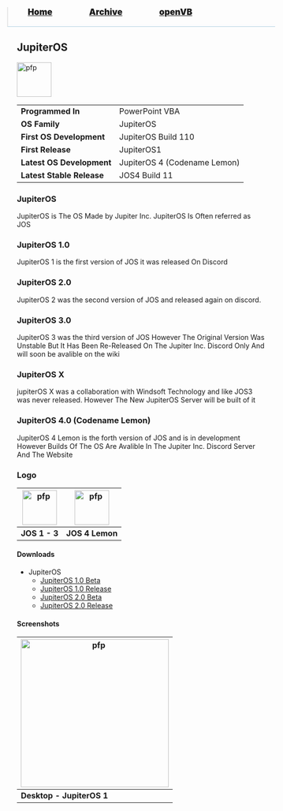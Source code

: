 <blockquote style="background: #0000;border-bottom: 1px solid #B2D2E1;height: 30px;margin: 0 -20px 20px;padding: 0px 20px 9px 40px;">
  <p style=""><a href="https://pptos-org.github.io/pptos/" style="font-size: 17px;font-weight: 900;font-style: normal;text-shadow: rgba(255,255,255,0.9) 0 1px 0;">Home</a>&nbsp;&nbsp;&nbsp;&nbsp;&nbsp;&nbsp;&nbsp;&nbsp;&nbsp;&nbsp;&nbsp;&nbsp;&nbsp;&nbsp;&nbsp;&nbsp;&nbsp;&nbsp;
    <a href="https://pptos-org.github.io/pptos/archive/" style="font-size: 17px;font-weight: 900;font-style: normal;text-shadow: rgba(255,255,255,0.9) 0 1px 0;">Archive</a>&nbsp;&nbsp;&nbsp;&nbsp;&nbsp;&nbsp;&nbsp;&nbsp;&nbsp;&nbsp;&nbsp;&nbsp;&nbsp;&nbsp;&nbsp;&nbsp;&nbsp;&nbsp;
    <a href="https://pptos-org.github.io/openvb/" style="font-size: 17px;font-weight: 900;font-style: normal;text-shadow: rgba(255,255,255,0.9) 0 1px 0;">openVB</a>
  </p>
</blockquote>

## JupiterOS

<a href="https://user-images.githubusercontent.com/86305611/135739394-45f798fb-d768-4b29-b6d4-a2d6ec59e05b.png"><img height="70" alt="pfp" src="https://user-images.githubusercontent.com/86305611/135739394-45f798fb-d768-4b29-b6d4-a2d6ec59e05b.png" /></a>

|                           |                               |
| ------------------------- | ----------------------------- |
| **Programmed In**         | PowerPoint VBA                |
| **OS Family**             | JupiterOS                     |
| **First OS Development**  | JupiterOS Build 110           |
| **First Release**         | JupiterOS1                    |
| **Latest OS Development** | JupiterOS 4 (Codename Lemon)  |
| **Latest Stable Release** | JOS4 Build 11                 |

### JupiterOS

JupiterOS is The OS Made by Jupiter Inc. JupiterOS Is Often referred as JOS

### JupiterOS 1.0

JupiterOS 1 is the first version of JOS it was released On Discord

### JupiterOS 2.0

JupiterOS 2 was the second version of JOS and released again on discord.

### JupiterOS 3.0

JupiterOS 3 was the third version of JOS However The Original Version Was Unstable But It Has Been Re-Released On The Jupiter Inc. Discord Only And will soon be avalible on the wiki

### JupiterOS X

jupiterOS X was a collaboration with Windsoft Technology and like JOS3 was never released. However The New JupiterOS Server will be built of it

### JupiterOS 4.0 (Codename Lemon)

JupiterOS 4 Lemon is the forth version of JOS and is in development However Builds Of The OS Are Avalible In The Jupiter Inc. Discord Server And The Website

### Logo

| <a href="https://user-images.githubusercontent.com/86305611/135739320-d0439157-7a31-47c7-8353-43522969396f.png"><img height="70" alt="pfp" src="https://user-images.githubusercontent.com/86305611/135739320-d0439157-7a31-47c7-8353-43522969396f.png" /></a> | <a href="https://user-images.githubusercontent.com/86305611/135739394-45f798fb-d768-4b29-b6d4-a2d6ec59e05b.png"><img height="70" alt="pfp" src="https://user-images.githubusercontent.com/86305611/135739394-45f798fb-d768-4b29-b6d4-a2d6ec59e05b.png" /></a> |
|-|-|
| **JOS 1 - 3** | **JOS 4 Lemon** |

#### Downloads

- JupiterOS
  - [JupiterOS 1.0 Beta](https://github.com/pptos-org/pptos/raw/gh-pages/files/Jupiter_OS/Build_411_Public_Beta.ppsx)
  - [JupiterOS 1.0 Release](https://github.com/pptos-org/pptos/raw/gh-pages/files/Jupiter_OS/Build_511_Public_Release.ppsx)
  - [JupiterOS 2.0 Beta](https://github.com/pptos-org/pptos/raw/gh-pages/files/Jupiter_OS/Build_521_Public_Beta.ppsx)
  - [JupiterOS 2.0 Release](https://github.com/pptos-org/pptos/raw/gh-pages/files/Jupiter_OS/Build_621_Release.ppsx)


#### Screenshots

| <a href="https://user-images.githubusercontent.com/58103738/134953017-8e20494a-3a34-4d2f-a2fa-371c8635e2ba.png"><img height="300" alt="pfp" src="https://user-images.githubusercontent.com/58103738/134953017-8e20494a-3a34-4d2f-a2fa-371c8635e2ba.png" /></a> |
| - |
| **Desktop - JupiterOS 1** |

<body style="background-image: url(https://raw.githubusercontent.com/hexa-one/pptos-wiki/gh-pages/assets/background/background.png);background-repeat: no-repeat;background-attachment: fixed;background-size: cover;">
